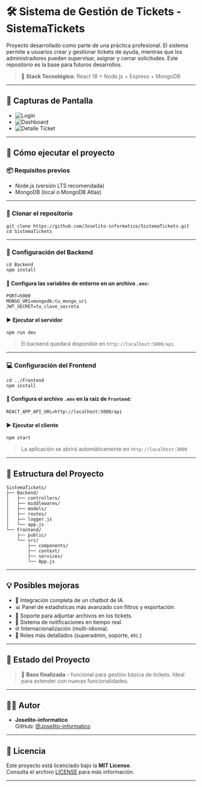 # 🛠️ Sistema de Gestión de Tickets - SistemaTickets

Proyecto desarrollado como parte de una práctica profesional. El sistema permite a usuarios crear y gestionar tickets de ayuda, mientras que los administradores pueden supervisar, asignar y cerrar solicitudes. Este repositorio es la base para futuros desarrollos.

> 🔧 **Stack Tecnológico**: React 18 + Node.js + Express + MongoDB

---

## 📸 Capturas de Pantalla

- ![Login](./assets/screenshots/login.png)
- ![Dashboard](./assets/screenshots/dashboard.png)
- ![Detalle Ticket](./assets/screenshots/detalle_ticket.png)

---

## 🚀 Cómo ejecutar el proyecto

### 📦 Requisitos previos
- Node.js (versión LTS recomendada)
- MongoDB (local o MongoDB Atlas)

---

### 🧩 Clonar el repositorio

```
git clone https://github.com/Joselito-informatico/SistemaTickets.git
cd SistemaTickets
```

---

### 🔧 Configuración del Backend

```
cd Backend
npm install
```

#### 📝 Configura las variables de entorno en un archivo `.env`:

```env
PORT=5000
MONGO_URI=mongodb:tu_mongo_uri
JWT_SECRET=tu_clave_secreta
```

#### ▶️ Ejecutar el servidor

```
npm run dev
```

> El backend quedará disponible en `http://localhost:5000/api`

---

### 💻 Configuración del Frontend

```
cd ../Frontend
npm install
```

#### 📝 Configura el archivo `.env` en la raíz de `Frontend`:

```env
REACT_APP_API_URL=http://localhost:5000/api
```

#### ▶️ Ejecutar el cliente

```
npm start
```

> La aplicación se abrirá automáticamente en `http://localhost:3000`

---

## 📁 Estructura del Proyecto

```
SistemaTickets/
├── Backend/
│   ├── controllers/
│   ├── middlewares/
│   ├── models/
│   ├── routes/
│   ├── logger.js
│   └── app.js
└── Frontend/
    ├── public/
    └── src/
        ├── components/
        ├── context/
        ├── services/
        └── App.js
```

---

## 💡 Posibles mejoras

- 🧠 Integración completa de un chatbot de IA.
- 📊 Panel de estadísticas más avanzado con filtros y exportación.
- 📂 Soporte para adjuntar archivos en los tickets.
- 🔔 Sistema de notificaciones en tiempo real.
- 🌐 Internacionalización (multi-idioma).
- 👥 Roles más detallados (superadmin, soporte, etc.)

---

## 📌 Estado del Proyecto

> 🎯 **Base finalizada** – funcional para gestión básica de tickets. Ideal para extender con nuevas funcionalidades.

---

## 👨‍💻 Autor

- **Joselito-informatico**  
  GitHub: [@Joselito-informatico](https://github.com/Joselito-informatico)

---

## 📄 Licencia

Este proyecto está licenciado bajo la **MIT License**.  
Consulta el archivo [LICENSE](./LICENSE) para más información.

---
